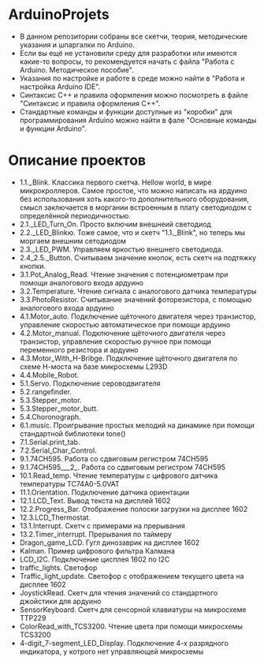# ArduinoProjets
- В данном репозитории собраны все скетчи, теория, методические указания и шпаргалки по Arduino. 
- Если вы ещё не установили среду для разработки или имеются какие-то вопросы, то рекомендуется начать с файла
"Работа с Arduino. Методическое пособие". 
- Указания по настройке и работе в среде можно найти в "Работа и настройка Arduino IDE". 
- Синтаксис С++ и правила оформления можно посмотреть в файле "Синтаксис и правила оформления C++".
- Стандартные команды и функции доступные из "коробки" для программирования Arduino можно найти в фале "Основные команды и функции Arduino".

# Описание проектов

- 1.1._Blink. Классика первого скетча. Hellow world, в мире микрокроллеров. Самое простое, что можно написать на ардуино без использования хоть какого-то дополнительного оборудования, смысл заключается в моргании встроенным в плату светодиодом с определённой периодичностью.
- 2.1._LED_Turn_On. Просто включим внешнеий светодиод
- 2.2._LED_Blinkю. Тоже самое, что и скетч "1.1._Blink", но теперь мы моргаем внешним сетодиодом
- 2.3._LED_PWM. Управляем яркостью внешнего светодиода.
- 2.4_2.5._Button. Считываем значение кнопок, есть скетч на подтяжку кнопки.
- 3.1.Pot_Analog_Read. Чтение значения с потенциометрам при помощи аналогового входа ардуино
- 3.2.Temperature. Чтение сигнала с аналогового датчика температуры
- 3.3.PhotoResistor. Считывание значений фоторезистора, с помощью аналогового входа ардуино
- 4.1.Motor_auto. Подключение щёточного двигателя через транзистор, управление скоростью автоматическое при помощи ардуино
- 4.2.Motor_manual. Подключение щёточного двигателя через транзистор, управление скоростью ручное при помощи переменного резистора и ардуино
- 4.3.Motor_With_H-Bribge. Подключение щёточного двигателя по схеме Н-моста на базе микросхемы L293D
- 4.4.Mobile_Robot. 
- 5.1.Servo. Подключение сероводвигателя
- 5.2.rangefinder. 
- 5.3.Stepper_motor. 
- 5.3.Stepper_motor_butt. 
- 5.4.Choronograph. 
- 6.1.music. Проигрывание простых мелодий на динамике при помощи стандартной библиотеки tone()
- 7.1.Serial.print_tab. 
- 7.2.Serial_Char_Control. 
- 9.1.74CH595. Работа со сдвиговым регистром 74CH595
- 9.1.74CH595___2_. Работа со сдвиговым регистром 74CH595
- 10.1.Read_temp. Чтение температуры с цифрового датчика температуры TC74A0-5.0VAT 
- 11.1.Orientation. Подключение датчика ориентации 
- 12.1.LCD_Text. Вывод текста на дисплей 1602
- 12.2.Progress_Bar. Отображение полоски загрузки на дисплее 1602
- 12.3.LCD_Thermostat. 
- 13.1.Interrupt. Скетч с примерами на прерывания 
- 13.2.Timer_interrupt. Прерывания по таймеру
- Dragon_game_LCD. Гугл динозаврик на дисплее 1602
- Kalman. Пример цифрового фильтра Калмана
- LCD_I2C. Подключение цисплея 1602 по I2С
- traffic_lights. Светофор
- Traffic_light_update. Светофор с отображением текущего цвета на дисплее 1602
- JoystickRead. Скетч для чтения значений со стандартного джойстики для ардуино
- SensorKeyboard. Скетч для сенсорной клавиатуры на микросхеме TTP229 
- ColorRead_with_TCS3200. Чтение цвета при помощи микросхемы TCS3200
- 4-digit_7-segment_LED_Display. Подключение 4-х разрядного индикатора, у котрого нет управляющей микросхемы
